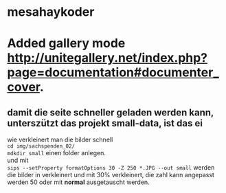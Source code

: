 # mesahaykoder
# Added gallery mode **http://unitegallery.net/index.php?page=documentation#documenter_cover**.
## damit die seite schneller geladen werden kann, unterszützt das projekt small-data, ist das ei
 wie verkleinert man die bilder schnell <br>
`cd img/sachspenden_02/`<br>
`mdkdir small` einen folder anlegen.<br>
und mit<br>
`sips --setProperty formatOptions 30 -Z 250 *.JPG --out small`
werden die bilder in verkleinert und mit 30% verkleinert, die zahl kann angepasst werden 50 oder mit **normal** ausgetauscht werden.
